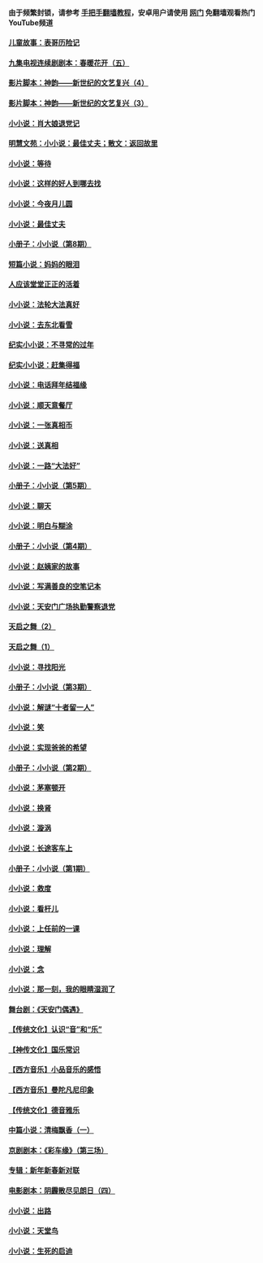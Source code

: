 #### 由于频繁封锁，请参考 [手把手翻墙教程](https://github.com/gfw-breaker/guides/wiki/)，安卓用户请使用 [网门](https://github.com/gfw-breaker/nogfw/blob/master/dl.md?t=05311200) 免翻墙观看热门YouTube频道 

#### [儿童故事：表哥历险记](../pages/328/383535.md?t=05311200) 

#### [九集电视连续剧剧本：春暖花开（五）](../pages/328/275919.md?t=05311200) 

#### [影片脚本：神韵——新世纪的文艺复兴（4）](../pages/328/266089.md?t=05311200) 

#### [影片脚本：神韵——新世纪的文艺复兴（3）](../pages/328/266087.md?t=05311200) 

#### [小小说：肖大娘退党记](../pages/328/239807.md?t=05311200) 

#### [明慧文苑：小小说：最佳丈夫；散文：返回故里](../pages/328/3439.md?t=05311200) 

#### [小小说：等待](../pages/328/223927.md?t=05311200) 

#### [小小说：这样的好人到哪去找](../pages/328/209396.md?t=05311200) 

#### [小小说：今夜月儿圆](../pages/328/193588.md?t=05311200) 

#### [小小说：最佳丈夫](../pages/328/190938.md?t=05311200) 

#### [小册子：小小说（第8期）](../pages/328/188202.md?t=05311200) 

#### [短篇小说：妈妈的眼泪](../pages/328/187712.md?t=05311200) 

#### [人应该堂堂正正的活着](../pages/328/182430.md?t=05311200) 

#### [小小说：法轮大法真好](../pages/328/174669.md?t=05311200) 

#### [小小说：去东北看雪](../pages/328/173882.md?t=05311200) 

#### [纪实小小说：不寻常的过年](../pages/328/173187.md?t=05311200) 

#### [纪实小小说：赶集得福](../pages/328/172652.md?t=05311200) 

#### [小小说：电话拜年结福缘](../pages/328/172533.md?t=05311200) 

#### [小小说：顺天意餐厅](../pages/328/170182.md?t=05311200) 

#### [小小说：一张真相币](../pages/328/169410.md?t=05311200) 

#### [小小说：送真相](../pages/328/166713.md?t=05311200) 

#### [小小说：一路“大法好”](../pages/328/162016.md?t=05311200) 

#### [小册子：小小说（第5期）](../pages/328/161131.md?t=05311200) 

#### [小小说：聊天](../pages/328/159640.md?t=05311200) 

#### [小小说：明白与糊涂](../pages/328/158101.md?t=05311200) 

#### [小册子：小小说（第4期）](../pages/328/158006.md?t=05311200) 

#### [小小说：赵姨家的故事](../pages/328/157843.md?t=05311200) 

#### [小小说：写满善良的空笔记本](../pages/328/157382.md?t=05311200) 

#### [小小说：天安门广场执勤警察退党](../pages/328/156982.md?t=05311200) 

#### [天启之舞（2）](../pages/328/153440.md?t=05311200) 

#### [天启之舞（1）](../pages/328/153439.md?t=05311200) 

#### [小小说：寻找阳光](../pages/328/153065.md?t=05311200) 

#### [小册子：小小说（第3期）](../pages/328/151715.md?t=05311200) 

#### [小小说：解谜“十者留一人”](../pages/328/148967.md?t=05311200) 

#### [小小说：笑](../pages/328/148905.md?t=05311200) 

#### [小小说：实现爸爸的希望](../pages/328/148096.md?t=05311200) 

#### [小册子：小小说（第2期）](../pages/328/147214.md?t=05311200) 

#### [小小说：茅塞顿开](../pages/328/147030.md?t=05311200) 

#### [小小说：换肾](../pages/328/146770.md?t=05311200) 

#### [小小说：漩涡](../pages/328/146683.md?t=05311200) 

#### [小小说：长途客车上](../pages/328/145076.md?t=05311200) 

#### [小册子：小小说（第1期）](../pages/328/143963.md?t=05311200) 

#### [小小说：救度](../pages/328/143927.md?t=05311200) 

#### [小小说：看杆儿](../pages/328/142137.md?t=05311200) 

#### [小小说：上任前的一课](../pages/328/140808.md?t=05311200) 

#### [小小说：理解](../pages/328/140476.md?t=05311200) 

#### [小小说：念](../pages/328/139513.md?t=05311200) 

#### [小小说：那一刻，我的眼睛湿润了](../pages/328/138476.md?t=05311200) 

#### [舞台剧：《天安门偶遇》](../pages/328/117155.md?t=05311200) 

#### [【传统文化】认识“音”和“乐”](../pages/328/108667.md?t=05311200) 

#### [【神传文化】国乐常识](../pages/328/104225.md?t=05311200) 

#### [【西方音乐】小品音乐的感悟](../pages/328/102924.md?t=05311200) 

#### [【西方音乐】曼陀凡尼印象](../pages/328/102922.md?t=05311200) 

#### [【传统文化】德音雅乐](../pages/328/102923.md?t=05311200) 

#### [中篇小说：清梅飘香（一）](../pages/328/101058.md?t=05311200) 

#### [京剧剧本：《彩车缘》（第三场）](../pages/328/96434.md?t=05311200) 

#### [专辑：新年新春新对联](../pages/328/94991.md?t=05311200) 

#### [电影剧本：阴霾散尽见朗日（四）](../pages/328/87081.md?t=05311200) 

#### [小小说：出路](../pages/328/84848.md?t=05311200) 

#### [小小说：天堂鸟](../pages/328/83084.md?t=05311200) 

#### [小小说：生死的启迪](../pages/328/70977.md?t=05311200) 

